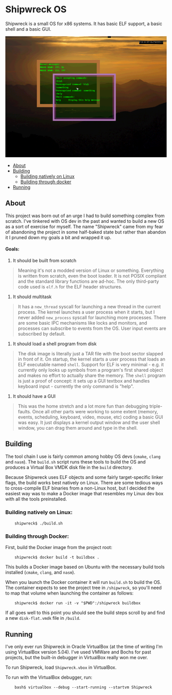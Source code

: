 # Shipwreck OS

Shipwreck is a small OS for x86 systems. It has basic ELF support, a basic shell and a basic GUI.

![Screenshot](screenshot.png)

- [About](#about-heading)
- [Building](#building-heading)
    * [Building natively on Linux](#building-linux-heading)
    * [Building through docker](#building-docker-heading)
- [Running](#running-heading)


## <a name="about-heading"> About </a>
This project was born out of an urge I had to build something complex from scratch. I've tinkered with OS dev in the past and wanted to build a new OS as a sort of exercise for myself. The name "Shipwreck" came from my fear of abandoning the project in some half-baked state but rather than abandon it I pruned down my goals a bit and wrapped it up.

#### Goals:

1. It should be built from scratch
> Meaning it's not a modded version of Linux or something. Everything is written from scratch, even the boot loader. It is not POSIX compliant and the standard library functions are ad-hoc. The only third-party code used is `elf.h` for the ELF header structures.

1. It should multitask
> It has a `new_thread` syscall for launching a new thread in the current process. The kernel launches a user process when it starts, but I never added `new_process` syscall for launching more processes. There are some basic IPC mechanisms like locks and monitors, and processes can subscribe to events from the OS. User input events are subscribed by default.

1. It should load a shell program from disk
> The disk image is literally just a TAR file with the boot sector slapped in front of it. On startup, the kernel starts a user process that loads an ELF executable named `shell`. Support for ELF is very minimal - e.g. it currently only looks up symbols from a program's first shared object and makes no effort to actually share the memory. The `shell` program is just a proof of concept: it sets up a GUI textbox and handles keyboard input - currently the only command is "help".

1. It should have a GUI
> This was the home stretch and a lot more fun than debugging triple-faults. Once all other parts were working to some extent (memory, events, scheduling, keyboard, video, mouse, etc) coding a basic GUI was easy. It just displays a kernel output window and the user shell window, you can drag them around and type in the shell.

## <a name="building-heading"> Building </a>

The tool chain I use is fairly common among hobby OS devs (`cmake`, `clang` and `nasm`). The `build.sh` script runs these tools to build the OS and produces a Virtual Box VMDK disk file in the `build` directory.

Because Shipwreck uses ELF objects and some fairly target-specific linker flags, the build works best natively on Linux. There are some tedious ways to cross-compile ELF binaries from a non-Linux host, but I decided the easiest way was to make a Docker image that resembles my Linux dev box with all the tools preinstalled.

### <a name="building-linux-heading"> Building natively on Linux: </a>

```
    shipwreck$ ./build.sh
```

### <a name="building-docker-heading"> Building through Docker: </a>

First, build the Docker image from the project root:

```
    shipwreck$ docker build -t buildbox .
```

This builds a Docker image based on Ubuntu with the necessary build tools installed (`cmake`, `clang`, and `nasm`).

When you launch the Docker container it will run `build.sh` to build the OS. The container expects to see the project tree in `/shipwreck`, so you'll need to map that volume when launching the container as follows:

```
    shipwreck$ docker run -it -v "$PWD":/shipwreck buildbox
```

If all goes well to this point you should see the build steps scroll by and find a new `disk-flat.vmdk` file in `/build`.

## <a name="running-heading"> Running </a>

I've only ever run Shipwreck in Oracle VirtualBox (at the time of writing I'm using VirtualBox version 5.04). I've used VMWare and Bochs for past projects, but the built-in debugger in VirtualBox really won me over.

To run Shipwreck, load `Shipwreck.vbox` in VirtualBox.

To run with the VirtualBox debugger, run:
```
    bash$ virtualbox --debug --start-running --startvm Shipwreck
```
